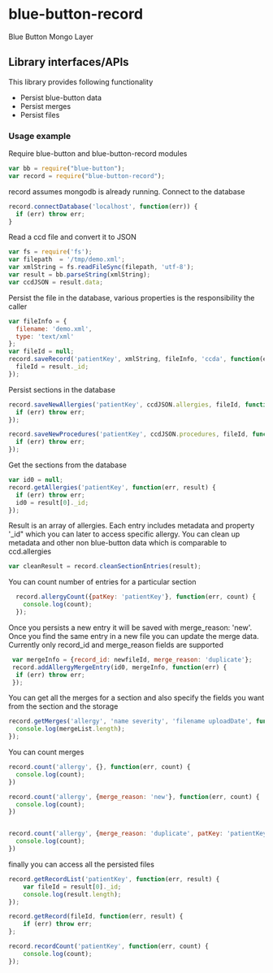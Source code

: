 blue-button-record
==================

Blue Button Mongo Layer

## Library interfaces/APIs

This library provides following functionality

- Persist blue-button data
- Persist merges
- Persist files

### Usage example

Require blue-button and blue-button-record modules

``` javascript
var bb = require("blue-button");
var record = require("blue-button-record");
```

record assumes mongodb is already running.  Connect to the database

``` javascript
record.connectDatabase('localhost', function(err)) {
  if (err) throw err;
}
```

Read a ccd file and convert it to JSON

``` javascript
var fs = require('fs');
var filepath  = '/tmp/demo.xml';
var xmlString = fs.readFileSync(filepath, 'utf-8');
var result = bb.parseString(xmlString);
var ccdJSON = result.data;

```
Persist the file in the database, various properties is the responsibility the caller

``` javascript
var fileInfo = {
  filename: 'demo.xml',
  type: 'text/xml'
};
var fileId = null;
record.saveRecord('patientKey', xmlString, fileInfo, 'ccda', function(err, result) {
  fileId = result._id;
});

``` 

Persist sections in the database

``` javascript
record.saveNewAllergies('patientKey', ccdJSON.allergies, fileId, function(err) {
  if (err) throw err;
});

record.saveNewProcedures('patientKey', ccdJSON.procedures, fileId, function(err) {
  if (err) throw err;
});
```

Get the sections from the database

``` javascript
var id0 = null;
record.getAllergies('patientKey', function(err, result) {
  if (err) throw err;
  id0 = result[0]._id;
});

```
Result is an array of allergies.  Each entry includes metadata and property '_id" which you can later to access
specific allergy.  You can clean up metadata and other non blue-button data which is comparable to ccd.allergies

``` javascript
var cleanResult = record.cleanSectionEntries(result);
```

You can count number of entries for a particular section

``` javascript
  record.allergyCount({patKey: 'patientKey'}, function(err, count) {
    console.log(count);
  });
```

Once you persists a new entry it will be saved with merge_reason: 'new'.  Once you find the same 
entry in a new file you can update the merge data.  Currently only record_id and merge_reason
fields are supported

``` javascript
 var mergeInfo = {record_id: newfileId, merge_reason: 'duplicate'};
 record.addAllergyMergeEntry(id0, mergeInfo, function(err) {
  if (err) throw err;
 });
```

You can get all the merges for a section and also specify the fields you want from the section and the 
storage

``` javascript
record.getMerges('allergy', 'name severity', 'filename uploadDate', function(err, mergeList) {
  console.log(mergeList.length);
});
```

You can count merges

``` javascript
record.count('allergy', {}, function(err, count) {
  console.log(count);
})

record.count('allergy', {merge_reason: 'new'}, function(err, count) {
  console.log(count);
})


record.count('allergy', {merge_reason: 'duplicate', patKey: 'patientKey'}, function(err, count) {
  console.log(count);
})

```

finally you can access all the persisted files

``` javascript
record.getRecordList('patientKey', function(err, result) {
    var fileId = result[0]._id;
    console.log(result.length);
});

record.getRecord(fileId, function(err, result) {
    if (err) throw err;
};

record.recordCount('patientKey', function(err, count) {
    console.log(count);
});
```

